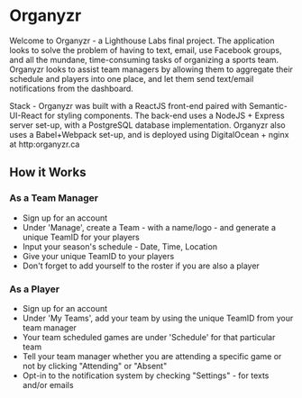 # Organyzr

Welcome to Organyzr - a Lighthouse Labs final project. The application looks to solve the problem of having to text, email, use Facebook groups, and all the mundane, time-consuming tasks of organizing a sports team. Organyzr looks to assist team managers by allowing them to aggregate their schedule and players into one place, and let them send text/email notifications from the dashboard. 

Stack - Organyzr was built with a ReactJS front-end paired with Semantic-UI-React for styling components. The back-end uses a NodeJS + Express server set-up, with a PostgreSQL database implementation. Organyzr also uses a Babel+Webpack set-up, and is deployed using DigitalOcean + nginx at http:organyzr.ca   

## How it Works

### As a Team Manager 

- Sign up for an account 
- Under 'Manage', create a Team - with a name/logo - and generate a unique TeamID for your players
- Input your season's schedule - Date, Time, Location
- Give your unique TeamID to your players
- Don't forget to add yourself to the roster if you are also a player 

### As a Player 

- Sign up for an account 
- Under 'My Teams', add your team by using the unique TeamID from your team manager 
- Your team scheduled games are under 'Schedule' for that particular team 
- Tell your team manager whether you are attending a specific game or not by clicking "Attending" or "Absent"
- Opt-in to the notification system by checking "Settings" - for texts and/or emails 
